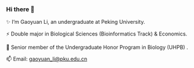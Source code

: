 ### Hi there 👋

✨ I‘m Gaoyuan Li, an undergraduate at Peking University.

⚡ Double major in Biological Sciences (Bioinformatics Track) & Economics.

👯 Senior member of the Undergraduate Honor Program in Biology (UHPB) .

📫 Email: gaoyuan_li@pku.edu.cn

<!--
**Gaoyuan-Li/gaoyuan-li** is a ✨ _special_ ✨ repository because its `README.md` (this file) appears on your GitHub profile.

Here are some ideas to get you started:

- 🔭 I’m currently working on ...
- 🌱 I’m currently learning ...
- 👯 I’m looking to collaborate on ...
- 🤔 I’m looking for help with ...
- 💬 Ask me about ...
- 📫 How to reach me: ...
- 😄 Pronouns: ...
- ⚡ Fun fact: ...
-->


